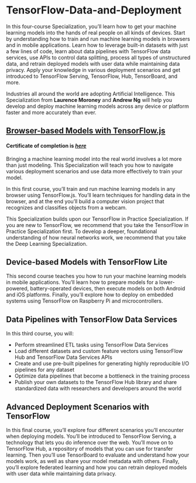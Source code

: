 # TensorFlow-Data-and-Deployment
In this four-course Specialization, you’ll learn how to get your machine learning models into the hands of real people on all kinds of devices. Start by understanding how to train and run machine learning models in browsers and in mobile applications. Learn how to leverage built-in datasets with just a few lines of code, learn about data pipelines with TensorFlow data services, use APIs to control data splitting, process all types of unstructured data, and retrain deployed models with user data while maintaining data privacy.  Apply your knowledge in various deployment scenarios and get introduced to TensorFlow Serving, TensorFlow, Hub, TensorBoard, and more. <br>

Industries all around the world are adopting Artificial Intelligence. This Specialization from **Laurence Moroney** and **Andrew Ng** will help you develop and deploy machine learning models across any device or platform faster and more accurately than ever. <br>


## [Browser-based Models with TensorFlow.js](https://github.com/indahpuspitaa17/TensorFlow-Data-and-Deployment/tree/main/1-Browser-based-Models-with-TensorFlow.js)
#### **Certificate of completion is *[here](https://www.coursera.org/account/accomplishments/verify/ESD485PCURN2)*** <br>
Bringing a machine learning model into the real world involves a lot more than just modeling. This Specialization will teach you how to navigate various deployment scenarios and use data more effectively to train your model. <br>

In this first course, you’ll train and run machine learning models in any browser using TensorFlow.js. You’ll learn techniques for handling data in the browser, and at the end you’ll build a computer vision project that recognizes and classifies objects from a webcam. <br>

This Specialization builds upon our TensorFlow in Practice Specialization. If you are new to TensorFlow, we recommend that you take the TensorFlow in Practice Specialization first. To develop a deeper, foundational understanding of how neural networks work, we recommend that you take the Deep Learning Specialization. <br>

## Device-based Models with TensorFlow Lite
This second course teaches you how to run your machine learning models in mobile applications. You’ll learn how to prepare models for a lower-powered, battery-operated devices, then execute models on both Android and iOS platforms. Finally, you’ll explore how to deploy on embedded systems using TensorFlow on Raspberry Pi and microcontrollers.

## Data Pipelines with TensorFlow Data Services
In this third course, you will:
- Perform streamlined ETL tasks using TensorFlow Data Services
- Load different datasets and custom feature vectors using TensorFlow Hub and TensorFlow Data Services APIs
- Create and use pre-built pipelines for generating highly reproducible I/O pipelines for any dataset
- Optimize data pipelines that become a bottleneck in the training process
- Publish your own datasets to the TensorFlow Hub library and share standardized data with researchers and developers around the world

## Advanced Deployment Scenarios with TensorFlow
In this final course, you’ll explore four different scenarios you’ll encounter when deploying models. You’ll be introduced to TensorFlow Serving, a technology that lets you do inference over the web. You’ll move on to TensorFlow Hub, a repository of models that you can use for transfer learning. Then you’ll use TensorBoard to evaluate and understand how your models work, as well as share your model metadata with others. Finally, you’ll explore federated learning and how you can retrain deployed models with user data while maintaining data privacy.
